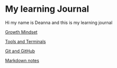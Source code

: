 # My learning Journal

Hi my name is Deanna and this is my learning journal

[Growth Mindset](Growth-mindset.md)

[Tools and Terminals](tools-terminal.md)

[Git and GitHub](git-github.md)

[Markdown notes](markdown.md)
